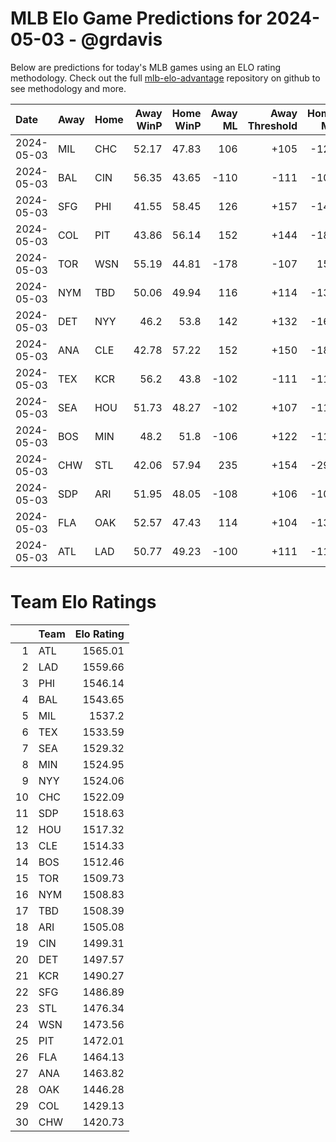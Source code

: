 # MLB Elo Game Predictions for 2024-05-03 - @grdavis
Below are predictions for today's MLB games using an ELO rating methodology. Check out the full [mlb-elo-advantage](https://github.com/grdavis/mlb-elo-advantage) repository on github to see methodology and more.

| Date       | Away   | Home   |   Away WinP |   Home WinP |   Away ML |   Away Threshold |   Home ML |   Home Threshold |
|:-----------|:-------|:-------|------------:|------------:|----------:|-----------------:|----------:|-----------------:|
| 2024-05-03 | MIL    | CHC    |       52.17 |       47.83 |       106 |             +105 |      -124 |             +124 |
| 2024-05-03 | BAL    | CIN    |       56.35 |       43.65 |      -110 |             -111 |      -106 |             +145 |
| 2024-05-03 | SFG    | PHI    |       41.55 |       58.45 |       126 |             +157 |      -148 |             -120 |
| 2024-05-03 | COL    | PIT    |       43.86 |       56.14 |       152 |             +144 |      -180 |             -110 |
| 2024-05-03 | TOR    | WSN    |       55.19 |       44.81 |      -178 |             -107 |       150 |             +139 |
| 2024-05-03 | NYM    | TBD    |       50.06 |       49.94 |       116 |             +114 |      -136 |             +114 |
| 2024-05-03 | DET    | NYY    |       46.2  |       53.8  |       142 |             +132 |      -168 |             -101 |
| 2024-05-03 | ANA    | CLE    |       42.78 |       57.22 |       152 |             +150 |      -180 |             -115 |
| 2024-05-03 | TEX    | KCR    |       56.2  |       43.8  |      -102 |             -111 |      -116 |             +144 |
| 2024-05-03 | SEA    | HOU    |       51.73 |       48.27 |      -102 |             +107 |      -116 |             +122 |
| 2024-05-03 | BOS    | MIN    |       48.2  |       51.8  |      -106 |             +122 |      -110 |             +107 |
| 2024-05-03 | CHW    | STL    |       42.06 |       57.94 |       235 |             +154 |      -290 |             -118 |
| 2024-05-03 | SDP    | ARI    |       51.95 |       48.05 |      -108 |             +106 |      -108 |             +123 |
| 2024-05-03 | FLA    | OAK    |       52.57 |       47.43 |       114 |             +104 |      -134 |             +126 |
| 2024-05-03 | ATL    | LAD    |       50.77 |       49.23 |      -100 |             +111 |      -118 |             +117 |

# Team Elo Ratings
|    | Team   |   Elo Rating |
|---:|:-------|-------------:|
|  1 | ATL    |      1565.01 |
|  2 | LAD    |      1559.66 |
|  3 | PHI    |      1546.14 |
|  4 | BAL    |      1543.65 |
|  5 | MIL    |      1537.2  |
|  6 | TEX    |      1533.59 |
|  7 | SEA    |      1529.32 |
|  8 | MIN    |      1524.95 |
|  9 | NYY    |      1524.06 |
| 10 | CHC    |      1522.09 |
| 11 | SDP    |      1518.63 |
| 12 | HOU    |      1517.32 |
| 13 | CLE    |      1514.33 |
| 14 | BOS    |      1512.46 |
| 15 | TOR    |      1509.73 |
| 16 | NYM    |      1508.83 |
| 17 | TBD    |      1508.39 |
| 18 | ARI    |      1505.08 |
| 19 | CIN    |      1499.31 |
| 20 | DET    |      1497.57 |
| 21 | KCR    |      1490.27 |
| 22 | SFG    |      1486.89 |
| 23 | STL    |      1476.34 |
| 24 | WSN    |      1473.56 |
| 25 | PIT    |      1472.01 |
| 26 | FLA    |      1464.13 |
| 27 | ANA    |      1463.82 |
| 28 | OAK    |      1446.28 |
| 29 | COL    |      1429.13 |
| 30 | CHW    |      1420.73 |